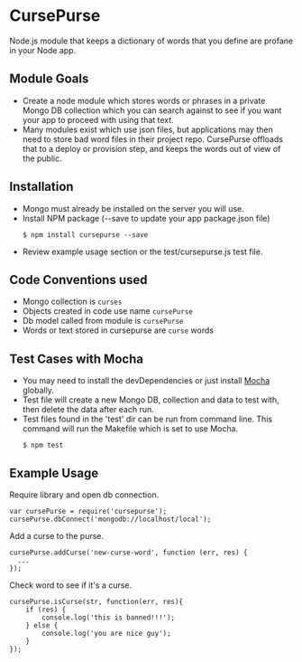 # CursePurse
Node.js module that keeps a dictionary of words that you define are profane in your Node app.

## Module Goals
- Create a node module which stores words or phrases in a private Mongo DB collection which you can search against to see if you want your app to proceed with using that text.
- Many modules exist which use json files, but applications may then need to store bad word files in their project repo. CursePurse offloads that to a deploy or provision step, and keeps the words out of view of the public.

## Installation
- Mongo must already be installed on the server you will use.
- Install NPM package (--save to update your app package.json file)
    ```
    $ npm install cursepurse --save
    ```
- Review example usage section or the test/cursepurse.js test file.

## Code Conventions used
- Mongo collection is `curses`
- Objects created in code use name `cursePurse`
- Db model called from module is `cursePurse`
- Words or text stored in cursepurse are `curse` words

## Test Cases with Mocha
- You may need to install the devDependencies or just install [Mocha](https://mochajs.org) globally.
- Test file will create a new Mongo DB, collection and data to test with, then delete the data after each run.
- Test files found in the 'test' dir can be run from command line. This command will run the Makefile which is set to use Mocha.
    ```
    $ npm test
    ```

## Example Usage
Require library and open db connection.
```
var cursePurse = require('cursepurse');
cursePurse.dbConnect('mongodb://localhost/local');
```

Add a curse to the purse.
```
cursePurse.addCurse('new-curse-word', function (err, res) {
  ...
});
```

Check word to see if it's a curse.
```
cursePurse.isCurse(str, function(err, res){
    if (res) {
        console.log('this is banned!!!');
    } else {
        console.log('you are nice guy');
    }
});
```
